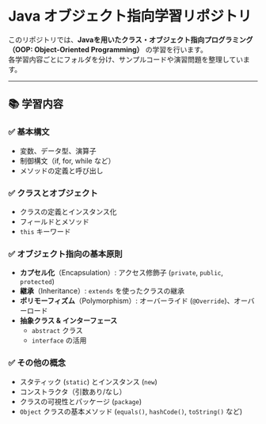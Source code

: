 # Java オブジェクト指向学習リポジトリ

このリポジトリでは、**Javaを用いたクラス・オブジェクト指向プログラミング（OOP: Object-Oriented Programming）** の学習を行います。  
各学習内容ごとにフォルダを分け、サンプルコードや演習問題を整理しています。

---

## 📚 **学習内容**
### ✅ 基本構文
- 変数、データ型、演算子
- 制御構文（if, for, while など）
- メソッドの定義と呼び出し

### ✅ クラスとオブジェクト
- クラスの定義とインスタンス化
- フィールドとメソッド
- `this` キーワード

### ✅ オブジェクト指向の基本原則
- **カプセル化**（Encapsulation）: アクセス修飾子 (`private`, `public`, `protected`)
- **継承**（Inheritance）: `extends` を使ったクラスの継承
- **ポリモーフィズム**（Polymorphism）: オーバーライド (`@Override`)、オーバーロード
- **抽象クラス & インターフェース**
  - `abstract` クラス
  - `interface` の活用

### ✅ その他の概念
- スタティック (`static`) とインスタンス (`new`)
- コンストラクタ（引数あり/なし）
- クラスの可視性とパッケージ (`package`)
- `Object` クラスの基本メソッド (`equals()`, `hashCode()`, `toString()` など)
